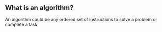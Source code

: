 ## What is an algorithm?
An algorithm could be any ordered set of instructions to solve a problem or complete a task
